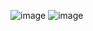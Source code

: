 ![image](https://github.com/Rahul-chaurasiya/Leetcode-Practice-Problem/assets/77222540/67b90aa0-b052-44f9-93d6-6ba45930e5b3)
![image](https://github.com/Rahul-chaurasiya/Leetcode-Practice-Problem/assets/77222540/2779042b-6dd5-45e8-b72c-a19c362fb4fc)
